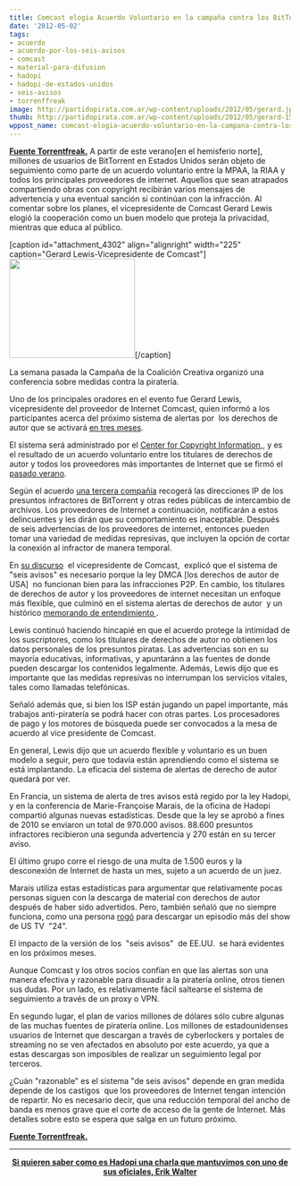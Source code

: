 ```yaml
---
title: Comcast elogia Acuerdo Voluntario en la campaña contra los BitTorrents
date: '2012-05-02'
tags:
- acuerdo
- acuerdo-por-los-seis-avisos
- comcast
- material-para-difusion
- hadopi
- hadopi-de-estados-unidos
- seis-avisos
- torrenffreak
image: http://partidopirata.com.ar/wp-content/uploads/2012/05/gerard.jpg
thumb: http://partidopirata.com.ar/wp-content/uploads/2012/05/gerard-150x150.jpg
wppost_name: comcast-elogia-acuerdo-voluntario-en-la-campana-contra-los-bittorrents
---
```


<strong><a href="https://torrentfreak.com/comcast-praises-voluntary-bittorrent-crackdown-agreement-120501/" target="_blank">Fuente Torrentfreak.</a></strong>
A partir de este verano[en el hemisferio norte], millones de usuarios de BitTorrent en Estados Unidos serán objeto de seguimiento como parte de un acuerdo voluntario entre la MPAA, la RIAA y todos los principales proveedores de internet. Aquellos que sean atrapados compartiendo obras con copyright recibirán varios mensajes de advertencia y una eventual sanción si continúan con la infracción. Al comentar sobre los planes, el vicepresidente de Comcast Gerard Lewis elogió la cooperación como un buen modelo que proteja la privacidad, mientras que educa al público.

[caption id="attachment_4302" align="alignright" width="225" caption="Gerard Lewis-Vicepresidente de Comcast"]<a href="http://partidopirata.com.ar/wp-content/uploads/2012/05/gerard.jpg"><img class="size-full wp-image-4302" title="gerard" src="http://partidopirata.com.ar/wp-content/uploads/2012/05/gerard.jpg" alt="" width="225" height="177" /></a>[/caption]

La semana pasada la Campaña de la Coalición Creativa organizó una conferencia sobre medidas contra la piratería.

Uno de los principales oradores en el evento fue Gerard Lewis, vicepresidente del proveedor de Internet Comcast, quien informó a los participantes acerca del próximo sistema de alertas por  los derechos de autor que se activará <a href="http://torrentfreak.com/isps-to-begin-punishing-bittorrent-pirates-this-summer-120315/">en tres meses</a>.

El sistema será administrado por el <a href="http://www.copyrightinformation.org/alerts">Center for Copyright Information</a>,, y es el resultado de un acuerdo voluntario entre los titulares de derechos de autor y todos los proveedores más importantes de Internet que se firmó el <a href="http://torrentfreak.com/mpaa-riaa-team-up-with-isps-to-curb-piracy-110707/">pasado verano</a>.

Según el acuerdo <a href="http://torrentfreak.com/u-s-anti-piracy-police-kept-secret-from-the-public-110811/">una tercera compañía</a> recogerá las direcciones IP de los presuntos infractores de BitTorrent y otras redes públicas de intercambio de archivos. Los proveedores de Internet a continuación, notificarán a estos delincuentes y les dirán que su comportamiento es inaceptable. Después de seis advertencias de los proveedores de internet, entonces pueden tomar una variedad de medidas represivas, que incluyen la opción de cortar la conexión al infractor de manera temporal.

En <a href="http://www.creativecoalitioncampaign.org.uk/index.php/news/detail/ccc_conference" target="_blank">su discurso</a>  el vicepresidente de Comcast,  explicó que el sistema de "seis avisos" es necesario porque la ley DMCA [los derechos de autor de USA]  no funcionan bien para las infracciones P2P. En cambio, los titulares de derechos de autor y los proveedores de internet necesitan un enfoque más flexible, que culminó en el sistema alertas de derechos de autor  y un histórico <a href="http://www.scribd.com/doc/91987640/CCI-MOU">memorando de entendimiento </a>.

Lewis continuó haciendo hincapié en que el acuerdo protege la intimidad de los suscriptores, como los titulares de derechos de autor no obtienen los datos personales de los presuntos piratas. Las advertencias son en su mayoría educativas, informativas, y apuntaránn a las fuentes de donde pueden descargar los contenidos legalmente. Además, Lewis dijo que es importante que las medidas represivas no interrumpan los servicios vitales, tales como llamadas telefónicas.

Señaló además que, si bien los ISP están jugando un papel importante, más trabajos anti-piratería se podrá hacer con otras partes. Los procesadores de pago y los motores de búsqueda puede ser convocados a la mesa de  acuerdo al vice presidente de Comcast.

En general, Lewis dijo que un acuerdo flexible y voluntario es un buen modelo a seguir, pero que todavía están aprendiendo como el sistema se está implantando. La eficacia del sistema de alertas de derecho de autor quedará por ver.

En Francia, un sistema de alerta de tres avisos está regido por la ley Hadopi, y en la conferencia de Marie-Françoise Marais, de la oficina de Hadopi compartió algunas nuevas estadísticas. Desde que la ley se aprobó a fines de 2010 se enviaron un total de 970.000 avisos. 88.600 presuntos infractores recibieron una segunda advertencia y 270 están en su tercer aviso.

El último grupo corre el riesgo de una multa de 1.500 euros y la desconexión de Internet de hasta un mes, sujeto a un acuerdo de un juez.

Marais utiliza estas estadísticas para argumentar que relativamente pocas personas siguen con la descarga de material con derechos de autor después de haber sido advertidos. Pero, también señaló que no siempre funciona, como una persona <a href="https://twitter.com/#%21/Create_CC/status/194368861066371072">rogó</a> para descargar un episodio más del show de US TV  "24".

El impacto de la versión de los  "seis avisos"  de EE.UU.  se hará evidentes en los próximos meses.

Aunque Comcast y los otros socios confían en que las alertas son una manera efectiva y razonable para disuadir a la piratería online, otros tienen sus dudas. Por un lado, es relativamente fácil saltearse el sistema de seguimiento a través de un proxy o VPN.

En segundo lugar, el plan de varios millones de dólares sólo cubre algunas de las muchas fuentes de piratería online. Los millones de estadounidenses usuarios de Internet que descargan a través de cyberlockers y portales de streaming no se ven afectados en absoluto por este acuerdo, ya que a estas descargas son imposibles de realizar un seguimiento legal por terceros.

¿Cuán "razonable" es el sistema "de seis avisos" depende en gran medida depende de los castigos  que los proveedores de Internet tengan intención de repartir. No es necesario decir, que una reducción temporal del ancho de banda es menos grave que el corte de acceso de la gente de Internet. Más detalles sobre esto se espera que salga en un futuro próximo.

<strong><a href="https://torrentfreak.com/comcast-praises-voluntary-bittorrent-crackdown-agreement-120501/" target="_blank">Fuente Torrentfreak.</a></strong>

<hr />
<p style="text-align: center;"><strong><a href="http://partidopirata.com.ar/2648/ahora-que-se-viene-la-criminalizacion-como-es-hadopi-en-francia-podcast">Si quieren saber como es Hadopi una charla que mantuvimos con uno de sus oficiales, Erik Walter</a></strong></p>
